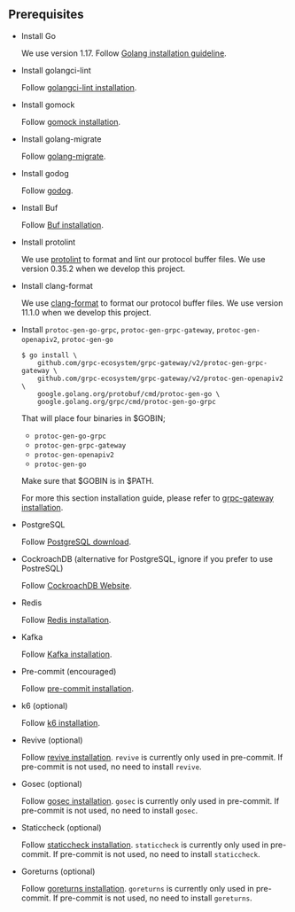 ## Prerequisites

- Install Go

    We use version 1.17. Follow [Golang installation guideline](https://golang.org/doc/install).

- Install golangci-lint

    Follow [golangci-lint installation](https://golangci-lint.run/usage/install/).

- Install gomock

    Follow [gomock installation](https://github.com/golang/mock).

- Install golang-migrate

    Follow [golang-migrate](https://github.com/golang-migrate/migrate/blob/master/cmd/migrate/README.md).

- Install godog

    Follow [godog](https://github.com/cucumber/godog/#install).

- Install Buf

    Follow [Buf installation](https://docs.buf.build/installation).

- Install protolint

    We use [protolint](https://github.com/yoheimuta/protolint) to format and lint our protocol buffer files.
    We use version 0.35.2 when we develop this project.

- Install clang-format

    We use [clang-format](https://clang.llvm.org/docs/ClangFormat.html) to format our protocol buffer files.
    We use version 11.1.0 when we develop this project.

- Install `protoc-gen-go-grpc`, `protoc-gen-grpc-gateway`, `protoc-gen-openapiv2`, `protoc-gen-go`

    ```
    $ go install \
        github.com/grpc-ecosystem/grpc-gateway/v2/protoc-gen-grpc-gateway \
        github.com/grpc-ecosystem/grpc-gateway/v2/protoc-gen-openapiv2 \
        google.golang.org/protobuf/cmd/protoc-gen-go \
        google.golang.org/grpc/cmd/protoc-gen-go-grpc
    ```

    That will place four binaries in $GOBIN;

    - `protoc-gen-go-grpc`
    - `protoc-gen-grpc-gateway`
    - `protoc-gen-openapiv2`
    - `protoc-gen-go`

    Make sure that $GOBIN is in $PATH.

    For more this section installation guide, please refer to [grpc-gateway installation](https://github.com/grpc-ecosystem/grpc-gateway#installation).

- PostgreSQL

    Follow [PostgreSQL download](https://www.postgresql.org/download/).

- CockroachDB (alternative for PostgreSQL, ignore if you prefer to use PostreSQL)

    Follow [CockroachDB Website](https://www.cockroachlabs.com/docs/cockroachcloud/quickstart.html).

- Redis

    Follow [Redis installation](https://redis.io/topics/quickstart).

- Kafka

    Follow [Kafka installation](https://kafka.apache.org/quickstart).

- Pre-commit (encouraged)

    Follow [pre-commit installation](https://pre-commit.com/#installation).

- k6 (optional)

    Follow [k6 installation](https://k6.io/docs/getting-started/installation/).

- Revive (optional)

    Follow [revive installation](https://github.com/mgechev/revive#installation).
    `revive` is currently only used in pre-commit. If pre-commit is not used, no need to install `revive`.

- Gosec (optional)

    Follow [gosec installation](https://github.com/securego/gosec#install).
    `gosec` is currently only used in pre-commit. If pre-commit is not used, no need to install `gosec`.

- Staticcheck (optional)

    Follow [staticcheck installation](https://staticcheck.io/docs/getting-started/#installation).
    `staticcheck` is currently only used in pre-commit. If pre-commit is not used, no need to install `staticcheck`.

- Goreturns (optional)

    Follow [goreturns installation](https://github.com/sqs/goreturns).
    `goreturns` is currently only used in pre-commit. If pre-commit is not used, no need to install `goreturns`.

